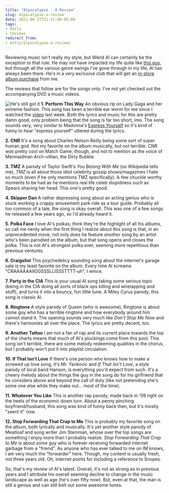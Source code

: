 ```yaml
---
title: "Alpocalypse - A Review"
slug: alpocalypse-a-review
date: 2011-06-27T21:11:09-05:00
tags:
- daily
- reviews
redirect_from:
- entry/alpocalypse-a-review/
---
```

Reviewing music isn't really my style, but Weird Al can certainly be the exception to that rule. He may not have impacted my life quite like [this guy](http://www.popmatters.com/pm/feature/144057-hail-yankovic-or-how-i-learned-to-stop-worrying-and-love-being-weird), but through all the various genre swings I've gone through in my life, Al has always been there. He's in a very exclusive club that will get an [in-store album purchase](http://dxprog.com/entry/i-dont-even-know-what-to-write-about-anymore/) from me.

The reviews that follow are for the songs only. I've not yet checked out the accompanying DVD a music videos.

![](http://images.dxprog.com/blog/alpocalypse.jpg "He's still got it")
**1. Perform This Way**
An obvious rip on Lady Gaga and her extreme fashion. This song has been a terrible ear worm for me since I watched the [video](http://www.youtube.com/watch?v=ss_BmTGv43M) last week. Both the lyrics and music for this are pretty damn good, only problem being that the song is far too short, imo. The song sounds very, very similar to Madonna's [Express Yourself](http://www.youtube.com/watch?v=AUDSX9vyG20) so it's kind of funny to hear "express yourself" uttered during the lyrics.

**2. CNR**
It's a song about Charles Nelson Reilly being some sort of super human god. Not my favorite on the album musically, but not terrible. CNR _was_ pretty cool on Match Game, though, and not to mention as the voice of Mermaidman Arch-villian, the Dirty Bubble.

**3. TMZ**
A parody of Taylor Swift's _You Belong With Me_ (so Wikipedia tells me), _TMZ_ is all about those idiot celebrity gossip shows/magazines I hate so much (even if he only mentions TMZ specifically). A few chuckle worthy moments to be had as he mentions real life celeb stupidness such as Spears shaving her head. This one's pretty good.

**4. Skipper Dan**
A rather depressing song about an acting genius who is stuck working a crappy amusement park ride as a tour guide. Probably all too common of a tale, the song is okay overall. This was one of a few songs he released a few years ago, so I'd already heard it.

**5. Polka Face**
I love Al's polkas; think they're the highlight of all his albums, so call me nerdy when the first thing I realize about this song is that, in an unprecedented move, not only does he feature _another_ song by an artist who's been parodied on the album, but that song opens and closes the polka. This is not Al's strongest polka ever, seeming more repetitious than previous ventures.

**6. Craigslist**
This psychedelicy sounding song about the internet's garage sale is my least favorite on the album. Every time Al screams "CRAAAAAAIIGGSSSLLISSSTTTT-uh", I wince.

**7. Party in the CIA**
This is your usual Al song taking some serious topic (being in the CIA doing all sorts of black ops killing and wiretapping and stuff), and turns it into a bouncy, fun little tune. A Miley Cyrus parody, this song is classic Al.

**8. Ringtone**
A style parody of Queen (who is awesome), Ringtone is about some guy who has a terrible ringtone and how everybody around him cannot stand it. The opening sounds very much like _Don't Stop Me Now_ and there's harmonies all over the place. The lyrics are pretty decent, too.

**9. Another Tattoo**
I am not a fan of rap and its current place towards the top of the charts means that much of Al's pluckings come from this pool. This song isn't terrible, there are some melody redeeming qualities in the chorus, but I probably won't put it into playlist circulation.

**10. If That Isn't Love**
If there's one person who knows how to make a screwed up love song, it's Mr. Yankovic and _If That Isn't Love_, a style parody of local band Hanson, is everything you'd expect from such. It's a cheery melody about the things the guy in the song do for his girlfriend that he considers above and beyond the call of duty (like not pretending she's some one else while they make out... most of the time).

**11. Whatever You Like**
This is another rap parody, made back in '09 right on the heels of the economic down turn. About a penny pinching boyfriend/husband, this song was kind of funny back then, but it's mostly "seent it" now.

**12. Stop Forwarding That Crap to Me**
This is probably my favorite song on the album, both lyrically and musically. It's yet another style parody of Meatloaf and song writer Jim Steinman, whose over the top songs are something I enjoy more than I probably realize. _Stop Forwarding That Crap to Me_ is about some guy who is forever receiving forwarded internet garbage from a "friend". As anyone who has ever talked to me on IM knows, I am very much the "forwarder" here. Though, my content is usually fresh, not three years old. Oh, internet points for including a reference to Snopes.

So, that's my review of Al's latest. Overall, it's not as strong as in previous years and I attribute his overall seeming decline to change in the music landscape as well as age (he's over fifty now). But, even at that, the man is still a genius and can still belt out some awesome tunes.

